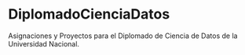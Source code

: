 # DiplomadoCienciaDatos
Asignaciones y Proyectos para el Diplomado de Ciencia de Datos de la Universidad Nacional.  
